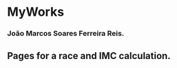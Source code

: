 # MyWorks
### **João Marcos Soares Ferreira Reis.**

Pages for a race and IMC calculation.
--------------